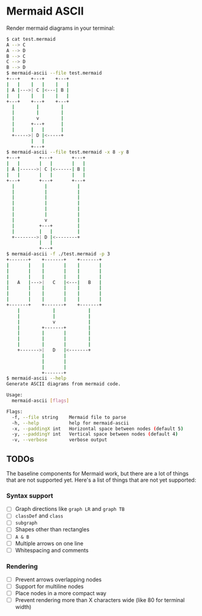 # Mermaid ASCII

Render mermaid diagrams in your terminal:
```bash
$ cat test.mermaid
A --> C
A --> D
B --> C
C --> D
B --> D
$ mermaid-ascii --file test.mermaid
+---+    +---+    +---+
|   |    |   |    |   |
| A |--->| C |<---| B |
|   |    |   |    |   |
+---+    +---+    +---+
  |        |        |
  |        |        |
  |        v        |
  |      +---+      |
  |      |   |      |
  +----->| D |<-----+
         |   |
         +---+
$ mermaid-ascii --file test.mermaid -x 8 -y 8
+---+       +---+       +---+
|   |       |   |       |   |
| A |------>| C |<------| B |
|   |       |   |       |   |
+---+       +---+       +---+
  |           |           |
  |           |           |
  |           |           |
  |           |           |
  |           |           |
  |           |           |
  |           v           |
  |         +---+         |
  |         |   |         |
  +-------->| D |<--------+
            |   |
            +---+
$ mermaid-ascii -f ./test.mermaid -p 3
+-------+    +-------+    +-------+
|       |    |       |    |       |
|       |    |       |    |       |
|       |    |       |    |       |
|   A   |--->|   C   |<---|   B   |
|       |    |       |    |       |
|       |    |       |    |       |
|       |    |       |    |       |
+-------+    +-------+    +-------+
    |            |            |
    |            |            |
    |            v            |
    |        +-------+        |
    |        |       |        |
    |        |       |        |
    |        |       |        |
    +------->|   D   |<-------+
             |       |
             |       |
             |       |
             +-------+
$ mermaid-ascii --help
Generate ASCII diagrams from mermaid code.

Usage:
  mermaid-ascii [flags]

Flags:
  -f, --file string    Mermaid file to parse
  -h, --help           help for mermaid-ascii
  -x, --paddingX int   Horizontal space between nodes (default 5)
  -y, --paddingY int   Vertical space between nodes (default 4)
  -v, --verbose        verbose output
```

## TODOs

The baseline components for Mermaid work, but there are a lot of things that are not supported yet. Here's a list of things that are not yet supported:

### Syntax support

- [ ] Graph directions like `graph LR` and `graph TB`
- [ ] `classDef` and `class`
- [ ] `subgraph`
- [ ] Shapes other than rectangles
- [ ] `A & B`
- [ ] Multiple arrows on one line
- [ ] Whitespacing and comments

### Rendering

- [ ] Prevent arrows overlapping nodes
- [ ] Support for multiline nodes
- [ ] Place nodes in a more compact way
- [ ] Prevent rendering more than X characters wide (like 80 for terminal width)
